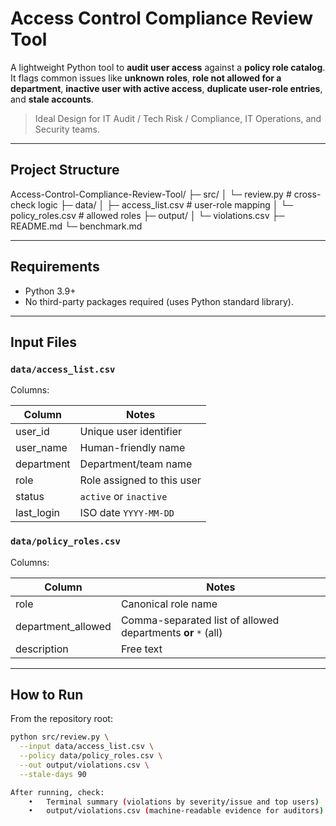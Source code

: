 # Access Control Compliance Review Tool

A lightweight Python tool to **audit user access** against a **policy role catalog**.  
It flags common issues like **unknown roles**, **role not allowed for a department**, **inactive user with active access**, **duplicate user-role entries**, and **stale accounts**.

> Ideal Design for IT Audit / Tech Risk / Compliance, IT Operations, and Security teams.  
---

## Project Structure

Access-Control-Compliance-Review-Tool/
├─ src/
│   └─ review.py         # cross-check logic
├─ data/
│   ├─ access_list.csv   # user-role mapping
│   └─ policy_roles.csv  # allowed roles
├─ output/
│   └─ violations.csv
├─ README.md
└─ benchmark.md

---

## Requirements

- Python 3.9+  
- No third-party packages required (uses Python standard library).

---

## Input Files

### `data/access_list.csv`
Columns:

| Column       | Notes                                  |
|--------------|----------------------------------------|
| user_id      | Unique user identifier                 |
| user_name    | Human-friendly name                    |
| department   | Department/team name                   |
| role         | Role assigned to this user             |
| status       | `active` or `inactive`                 |
| last_login   | ISO date `YYYY-MM-DD`                  |

### `data/policy_roles.csv`
Columns:

| Column             | Notes                                                         |
|--------------------|---------------------------------------------------------------|
| role               | Canonical role name                                           |
| department_allowed | Comma-separated list of allowed departments **or** `*` (all) |
| description        | Free text                                                     |

---

## How to Run

From the repository root:

```bash
python src/review.py \
  --input data/access_list.csv \
  --policy data/policy_roles.csv \
  --out output/violations.csv \
  --stale-days 90

After running, check:
	•	Terminal summary (violations by severity/issue and top users)
	•	output/violations.csv (machine-readable evidence for auditors)